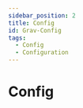 ```yaml
---
sidebar_position: 2
title: Config
id: Grav-Config
tags:
  - Config
  - Configuration
---
```


# Config
